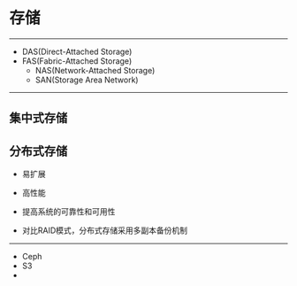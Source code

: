 # 存储







---


- DAS(Direct-Attached Storage)
- FAS(Fabric-Attached Storage)
    - NAS(Network-Attached Storage)
    - SAN(Storage Area Network)

---

## 集中式存储


## 分布式存储

- 易扩展
- 高性能
- 提高系统的可靠性和可用性


- 对比RAID模式，分布式存储采用多副本备份机制


---


- Ceph
- S3
-
